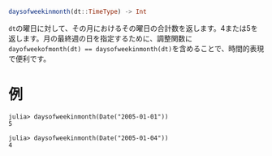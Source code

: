 ```julia
daysofweekinmonth(dt::TimeType) -> Int
```

`dt`の曜日に対して、その月におけるその曜日の合計数を返します。4または5を返します。月の最終週の日を指定するために、調整関数に`dayofweekofmonth(dt) == daysofweekinmonth(dt)`を含めることで、時間的表現で便利です。

# 例

```jldoctest
julia> daysofweekinmonth(Date("2005-01-01"))
5

julia> daysofweekinmonth(Date("2005-01-04"))
4
```

